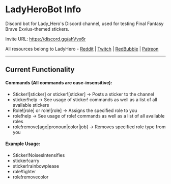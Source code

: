 # LadyHeroBot Info

Discord bot for Lady_Hero's Discord channel, used for testing Final Fantasy Brave Exvius-themed stickers.

Invite URL: https://discord.gg/ahVvx6r

All resources belong to LadyHero - [Reddit](https://www.reddit.com/user/lady_hero) | [Twitch](https://www.twitch.tv/ladyxhero) | [RedBubble](https://www.redbubble.com/people/ladyhero?asc=u) | [Patreon](https://www.patreon.com/ladyhero)

---

## Current Functionality

#### Commands (All commands are case-insensitive):

- Sticker![sticker] or sticker![sticker] → Posts a sticker to the channel
- sticker!help → See usage of sticker! commands as well as a list of all available stickers
- Role![role] or role![role] → Assigns the specified role to you
- role!help → See usage of role! commands as well as a list of all available roles
- role!remove[age|pronoun|color|job] → Removes specified role type from you

#### Example Usage:

- Sticker!NoisesIntensifies
- sticker!carry
- sticker!rainbowplease
- role!fighter
- role!removecolor
